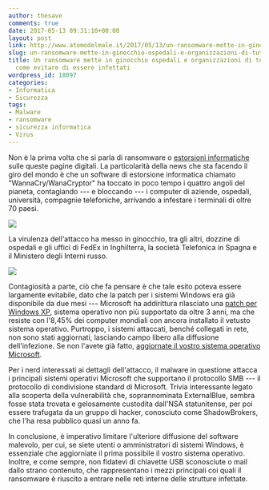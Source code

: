 ```yaml
---
author: thesave
comments: true
date: 2017-05-13 09:31:10+00:00
layout: post
link: http://www.atomodelmale.it/2017/05/13/un-ransomware-mette-in-ginocchio-ospedali-e-organizzazioni-di-tutto-il-mondo-ecco-come-evitare-di-essere-infettati/
slug: un-ransomware-mette-in-ginocchio-ospedali-e-organizzazioni-di-tutto-il-mondo-ecco-come-evitare-di-essere-infettati
title: Un ransomware mette in ginocchio ospedali e organizzazioni di tutto il Mondo.  Ecco
  come evitare di essere infettati
wordpress_id: 18097
categories:
- Informatica
- Sicurezza
tags:
- Malware
- ransomware
- sicurezza informatica
- Virus
---
```


Non è la prima volta che si parla di ransomware o [estorsioni informatiche](http://www.atomodelmale.it/2015/12/28/estorsioni-informatiche-in-aumento-per-avere-indietro-i-propri-dati-ecco-come-evitare-i-ransomware/) sulle queste pagine digitali. La particolarità della news che sta facendo il giro del mondo è che un software di estorsione informatica chiamato "WannaCry/WanaCryptor" ha toccato in poco tempo i quattro angoli del pianeta, contagiando --- e bloccando --- i computer di aziende, ospedali, università, compagnie telefoniche, arrivando a infestare i terminali di oltre 70 paesi.

![](http://www.atomodelmale.it/wp-content/uploads/2017/05/WannaCry_001.jpg)

La virulenza dell'attacco ha messo in ginocchio, tra gli altri, dozzine di ospedali e gli uffici di FedEx in Inghilterra, la società Telefonica in Spagna e il Ministero degli Interni russo.

![](http://www.atomodelmale.it/wp-content/uploads/2017/05/WannaCry_002.png)

Contagiosità a parte, ciò che fa pensare è che tale esito poteva essere largamente evitabile, dato che la patch per i sistemi Windows era già disponibile da due mesi --- Microsoft ha addirittura rilasciato una [patch per  Windows XP](http://www.catalog.update.microsoft.com/Search.aspx?q=KB4012598), sistema operativo non più supportato da oltre 3 anni, ma che resiste con l'8,45% dei computer mondiali con ancora installato il vetusto sistema operativo. Purtroppo, i sistemi attaccati, benché collegati in rete, non sono stati aggiornati, lasciando campo libero alla diffusione dell'infezione. Se non l'avete già fatto, [aggiornate il vostro sistema operativo Microsoft](http://www.catalog.update.microsoft.com/Search.aspx?q=KB4012598).



Per i nerd interessati ai dettagli dell'attacco, il malware in questione attacca i principali sistemi operativi Microsoft che supportano il protocollo SMB --- il protocollo di condivisione standard di Microsoft. Trivia interessante legato alla scoperta della vulnerabilità che, soprannominata ExternalBlue, sembra fosse stata trovata e gelosamente custodita dall'NSA statunitense, per poi essere trafugata da un gruppo di hacker, conosciuto come ShadowBrokers, che l'ha resa pubblico quasi un anno fa.

In conclusione, è imperativo limitare l'ulteriore diffusione del software malevolo, per cui, se siete utenti o amministratori di sistemi Windows, è essenziale che aggiorniate il prima possibile il vostro sistema operativo. Inoltre, e come sempre, non fidatevi di chiavette USB sconosciute o mail dallo strano contenuto, che rappresentano i mezzi principali coi quali il ransomware è riuscito a entrare nelle reti interne delle strutture infettate.
